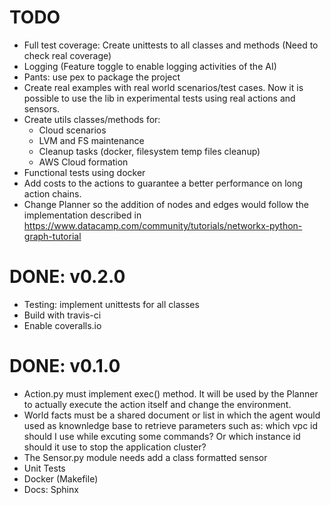 # TODO

* Full test coverage: Create unittests to all classes and methods (Need to check real coverage)
* Logging (Feature toggle to enable logging activities of the AI)
* Pants: use pex to package the project
* Create real examples with real world scenarios/test cases. Now it is possible to use the lib in experimental tests using real actions and sensors.
* Create utils classes/methods for:
  - Cloud scenarios
  - LVM and FS maintenance
  - Cleanup tasks (docker, filesystem temp files cleanup)
  - AWS Cloud formation
* Functional tests using docker
* Add costs to the actions to guarantee a better performance on long action chains.
* Change Planner so the addition of nodes and edges would follow the implementation described in https://www.datacamp.com/community/tutorials/networkx-python-graph-tutorial

# DONE: v0.2.0
* Testing: implement unittests for all classes
* Build with travis-ci
* Enable coveralls.io

# DONE: v0.1.0
* Action.py must implement exec() method. It will be used by the Planner to actually execute the action itself and change the environment.
* World facts must be a shared document or list in which the agent would used as knownledge base to retrieve parameters such as: which vpc id should I use while excuting some commands? Or which instance id should it use to stop the application cluster?
* The Sensor.py module needs add a class formatted sensor
* Unit Tests
* Docker (Makefile)
* Docs: Sphinx
